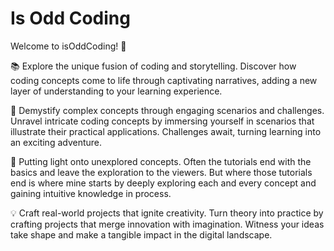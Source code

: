 # Is Odd Coding

Welcome to isOddCoding! 🚀

📚 Explore the unique fusion of coding and storytelling.
Discover how coding concepts come to life through captivating narratives, adding a new layer of understanding to your learning experience.

🎉 Demystify complex concepts through engaging scenarios and challenges.
Unravel intricate coding concepts by immersing yourself in scenarios that illustrate their practical applications. Challenges await, turning learning into an exciting adventure.

🌟 Putting light onto unexplored concepts.
Often the tutorials end with the basics and leave the exploration to the viewers. But where those tutorials end is where mine starts by deeply exploring each and every concept and gaining intuitive knowledge in process.

💡 Craft real-world projects that ignite creativity.
Turn theory into practice by crafting projects that merge innovation with imagination. Witness your ideas take shape and make a tangible impact in the digital landscape.
